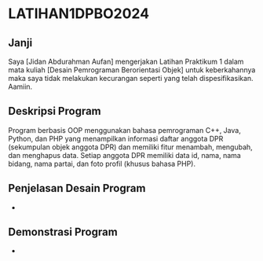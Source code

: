 # LATIHAN1DPBO2024
## Janji
Saya [Jidan Abdurahman Aufan] mengerjakan Latihan Praktikum 1 dalam mata kuliah [Desain Pemrograman Berorientasi Objek]
untuk keberkahannya maka saya tidak melakukan kecurangan seperti yang telah dispesifikasikan. Aamiin.
## Deskripsi Program
Program berbasis OOP menggunakan bahasa pemrograman C++, Java, Python, dan PHP yang menampilkan informasi daftar anggota DPR (sekumpulan objek anggota DPR) dan memiliki fitur menambah, mengubah, dan menghapus data. Setiap anggota DPR memiliki data id, nama, nama bidang, nama partai, dan foto profil (khusus bahasa PHP).

## Penjelasan Desain Program
-
## Demonstrasi Program
-